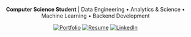 <div align="center">
  
  **Computer Science Student** | Data Engineering • Analytics & Science • Machine Learning • Backend Development
  
  [![Portfolio](https://img.shields.io/badge/Portfolio-FF6B6B?style=for-the-badge&logo=globe&logoColor=white)](https://www.alexpeczon.com/)
  [![Resume](https://img.shields.io/badge/Resume-4ECDC4?style=for-the-badge&logo=document&logoColor=white)](https://drive.google.com/file/d/10gyCZW2uV94-85wW7P3pRH-kysawy_R6/view?usp=sharing)
  [![LinkedIn](https://img.shields.io/badge/LinkedIn-0A66C2?style=for-the-badge&logo=linkedin&logoColor=white)](https://www.linkedin.com/in/apeczon/)
  
</div>
